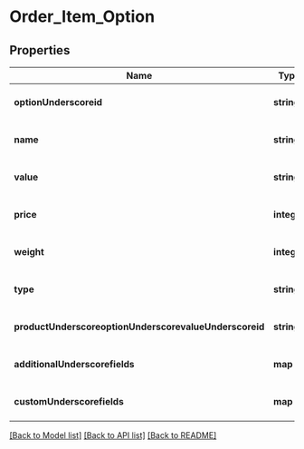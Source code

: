 # Order_Item_Option

## Properties
Name | Type | Description | Notes
------------ | ------------- | ------------- | -------------
**optionUnderscoreid** | **string** |  | [optional] [default to null]
**name** | **string** |  | [optional] [default to null]
**value** | **string** |  | [optional] [default to null]
**price** | **integer** |  | [optional] [default to null]
**weight** | **integer** |  | [optional] [default to null]
**type** | **string** |  | [optional] [default to null]
**productUnderscoreoptionUnderscorevalueUnderscoreid** | **string** |  | [optional] [default to null]
**additionalUnderscorefields** | **map** |  | [optional] [default to null]
**customUnderscorefields** | **map** |  | [optional] [default to null]

[[Back to Model list]](../README.md#documentation-for-models) [[Back to API list]](../README.md#documentation-for-api-endpoints) [[Back to README]](../README.md)


